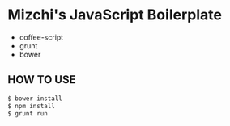 # Mizchi's JavaScript Boilerplate

- coffee-script
- grunt
- bower

## HOW TO USE

```bash
$ bower install
$ npm install
$ grunt run
```
